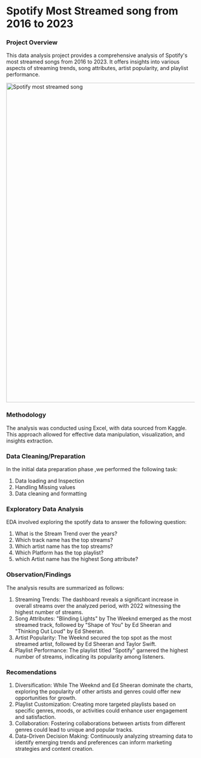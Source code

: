 # Spotify Most Streamed song from 2016 to 2023

### Project Overview

This data analysis project provides a comprehensive analysis of Spotify's most streamed songs from 2016 to 2023. It offers insights into various aspects of streaming trends, song attributes, artist popularity, and playlist performance.

<img width="854" alt="Spotify most streamed song" src="https://github.com/user-attachments/assets/94bd9273-5a51-4c4d-a6cc-c3379fc9e999">



### Methodology

The analysis was conducted using Excel, with data sourced from Kaggle. This approach allowed for effective data manipulation, visualization, and insights extraction.

### Data Cleaning/Preparation

In the initial data preparation phase ,we performed the following task:
1. Data loading and Inspection
2. Handling Missing values
3. Data cleaning and formatting

### Exploratory Data Analysis
EDA involved exploring the spotify data to answer the following question:

1. What is the Stream Trend over the years?
2. Which track name has the top streams?
3. Which artist name has the top streams?
4. Which Platform has the top playlist?
5. which Artist name has the highest Song attribute?

### Observation/Findings

The analysis results are summarized as follows:
1. Streaming Trends: The dashboard reveals a significant increase in overall streams over the analyzed period, with 2022 witnessing the highest number of streams.
2. Song Attributes: "Blinding Lights" by The Weeknd emerged as the most streamed track, followed by "Shape of You" by Ed Sheeran and "Thinking Out Loud" by Ed Sheeran.
3. Artist Popularity: The Weeknd secured the top spot as the most streamed artist, followed by Ed Sheeran and Taylor Swift.
4. Playlist Performance: The playlist titled "Spotify" garnered the highest number of streams, indicating its popularity among listeners.

### Recomendations

1. Diversification: While The Weeknd and Ed Sheeran dominate the charts, exploring the popularity of other artists and genres could offer new opportunities for growth.
2. Playlist Customization: Creating more targeted playlists based on specific genres, moods, or activities could enhance user engagement and satisfaction.
3. Collaboration: Fostering collaborations between artists from different genres could lead to unique and popular tracks.
4. Data-Driven Decision Making: Continuously analyzing streaming data to identify emerging trends and preferences can inform marketing strategies and content creation.



